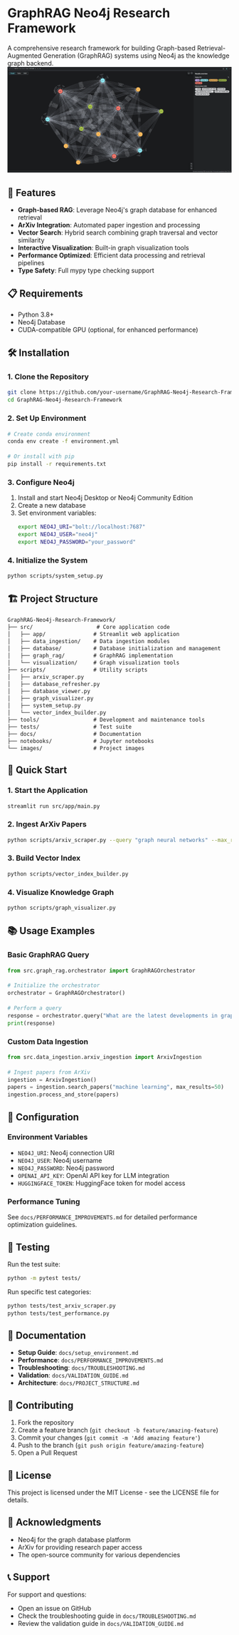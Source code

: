 # GraphRAG Neo4j Research Framework

A comprehensive research framework for building Graph-based Retrieval-Augmented Generation (GraphRAG) systems using Neo4j as the knowledge graph backend.
![Demo](images/1.png)
## 🚀 Features

- **Graph-based RAG**: Leverage Neo4j's graph database for enhanced retrieval
- **ArXiv Integration**: Automated paper ingestion and processing
- **Vector Search**: Hybrid search combining graph traversal and vector similarity
- **Interactive Visualization**: Built-in graph visualization tools
- **Performance Optimized**: Efficient data processing and retrieval pipelines
- **Type Safety**: Full mypy type checking support

## 📋 Requirements

- Python 3.8+
- Neo4j Database
- CUDA-compatible GPU (optional, for enhanced performance)

## 🛠️ Installation

### 1. Clone the Repository
```bash
git clone https://github.com/your-username/GraphRAG-Neo4j-Research-Framework.git
cd GraphRAG-Neo4j-Research-Framework
```

### 2. Set Up Environment
```bash
# Create conda environment
conda env create -f environment.yml

# Or install with pip
pip install -r requirements.txt
```

### 3. Configure Neo4j
1. Install and start Neo4j Desktop or Neo4j Community Edition
2. Create a new database
3. Set environment variables:
   ```bash
   export NEO4J_URI="bolt://localhost:7687"
   export NEO4J_USER="neo4j"
   export NEO4J_PASSWORD="your_password"
   ```

### 4. Initialize the System
```bash
python scripts/system_setup.py
```

## 🏗️ Project Structure

```
GraphRAG-Neo4j-Research-Framework/
├── src/                    # Core application code
│   ├── app/               # Streamlit web application
│   ├── data_ingestion/    # Data ingestion modules
│   ├── database/          # Database initialization and management
│   ├── graph_rag/         # GraphRAG implementation
│   └── visualization/     # Graph visualization tools
├── scripts/               # Utility scripts
│   ├── arxiv_scraper.py
│   ├── database_refresher.py
│   ├── database_viewer.py
│   ├── graph_visualizer.py
│   ├── system_setup.py
│   └── vector_index_builder.py
├── tools/                 # Development and maintenance tools
├── tests/                 # Test suite
├── docs/                  # Documentation
├── notebooks/             # Jupyter notebooks
└── images/                # Project images
```

## 🚀 Quick Start

### 1. Start the Application
```bash
streamlit run src/app/main.py
```

### 2. Ingest ArXiv Papers
```bash
python scripts/arxiv_scraper.py --query "graph neural networks" --max_results 100
```

### 3. Build Vector Index
```bash
python scripts/vector_index_builder.py
```

### 4. Visualize Knowledge Graph
```bash
python scripts/graph_visualizer.py
```

## 📚 Usage Examples

### Basic GraphRAG Query
```python
from src.graph_rag.orchestrator import GraphRAGOrchestrator

# Initialize the orchestrator
orchestrator = GraphRAGOrchestrator()

# Perform a query
response = orchestrator.query("What are the latest developments in graph neural networks?")
print(response)
```

### Custom Data Ingestion
```python
from src.data_ingestion.arxiv_ingestion import ArxivIngestion

# Ingest papers from ArXiv
ingestion = ArxivIngestion()
papers = ingestion.search_papers("machine learning", max_results=50)
ingestion.process_and_store(papers)
```

## 🔧 Configuration

### Environment Variables
- `NEO4J_URI`: Neo4j connection URI
- `NEO4J_USER`: Neo4j username
- `NEO4J_PASSWORD`: Neo4j password
- `OPENAI_API_KEY`: OpenAI API key for LLM integration
- `HUGGINGFACE_TOKEN`: HuggingFace token for model access

### Performance Tuning
See `docs/PERFORMANCE_IMPROVEMENTS.md` for detailed performance optimization guidelines.

## 🧪 Testing

Run the test suite:
```bash
python -m pytest tests/
```

Run specific test categories:
```bash
python tests/test_arxiv_scraper.py
python tests/test_performance.py
```

## 📖 Documentation

- **Setup Guide**: `docs/setup_environment.md`
- **Performance**: `docs/PERFORMANCE_IMPROVEMENTS.md`
- **Troubleshooting**: `docs/TROUBLESHOOTING.md`
- **Validation**: `docs/VALIDATION_GUIDE.md`
- **Architecture**: `docs/PROJECT_STRUCTURE.md`

## 🤝 Contributing

1. Fork the repository
2. Create a feature branch (`git checkout -b feature/amazing-feature`)
3. Commit your changes (`git commit -m 'Add amazing feature'`)
4. Push to the branch (`git push origin feature/amazing-feature`)
5. Open a Pull Request

## 📄 License

This project is licensed under the MIT License - see the LICENSE file for details.

## 🙏 Acknowledgments

- Neo4j for the graph database platform
- ArXiv for providing research paper access
- The open-source community for various dependencies

## 📞 Support

For support and questions:
- Open an issue on GitHub
- Check the troubleshooting guide in `docs/TROUBLESHOOTING.md`
- Review the validation guide in `docs/VALIDATION_GUIDE.md` 
